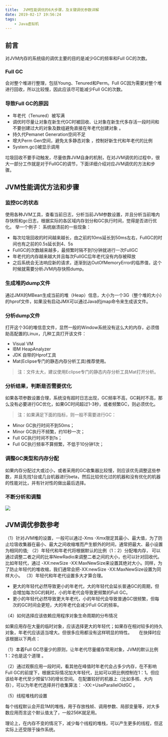 ```yaml
---
title:  JVM性能调优的6大步骤，及关键调优参数详解
date: 2019-02-17 19:56:24
tags: 
    - Java虚拟机
---
```

<meta name="referrer" content="no-referrer" />

## 前言

对JVM内存的系统级的调优主要的目的是减少GC的频率和Full GC的次数。
### Full GC

会对整个堆进行整理，包括Young、Tenured和Perm。Full GC因为需要对整个堆进行回收，所以比较慢，因此应该尽可能减少Full GC的次数。

### 导致Full GC的原因

- 年老代（Tenured）被写满
- 调优时尽量让对象在新生代GC时被回收、让对象在新生代多存活一段时间和不要创建过大的对象及数组避免直接在年老代创建对象 。
- 持久代Pemanet Generation空间不足
- 增大Perm Gen空间，避免太多静态对象 ，控制好新生代和年老代的比例
- System.gc()被显示调用

垃圾回收不要手动触发，尽量依靠JVM自身的机制，在对JVM调优的过程中，很大一部分工作就是对于FullGC的调节，下面详细介绍对应JVM调优的方法和步骤。

## JVM性能调优方法和步骤
### 监控GC的状态

使用各种JVM工具，查看当前日志，分析当前JVM参数设置，并且分析当前堆内存快照和gc日志，根据实际的各区域内存划分和GC执行时间，觉得是否进行优化。
举一个例子： 系统崩溃前的一些现象：

- 每次垃圾回收的时间越来越长，由之前的10ms延长到50ms左右，FullGC的时间也有之前的0.5s延长到4、5s
- FullGC的次数越来越多，最频繁时隔不到1分钟就进行一次FullGC
- 年老代的内存越来越大并且每次FullGC后年老代没有内存被释放
- 之后系统会无法响应新的请求，逐渐到达OutOfMemoryError的临界值，这个时候就需要分析JVM内存快照dump。

### 生成堆的dump文件

通过JMX的MBean生成当前的堆（Heap）信息，大小为一个3G（整个堆的大小）的hprof文件，如果没有启动JMX可以通过Java的jmap命令来生成该文件。

### 分析dump文件

打开这个3G的堆信息文件，显然一般的Window系统没有这么大的内存，必须借助高配置的Linux，几种工具打开该文件：

- Visual VM
- IBM HeapAnalyzer
- JDK 自带的Hprof工具
- Mat(Eclipse专门的静态内存分析工具)推荐使用。

>注：文件太大，建议使用Eclipse专门的静态内存分析工具Mat打开分析。

### 分析结果，判断是否需要优化

如果各项参数设置合理，系统没有超时日志出现，GC频率不高，GC耗时不高，那么没有必要进行GC优化，如果GC时间超过1-3秒，或者频繁GC，则必须优化。

>注：如果满足下面的指标，则一般不需要进行GC：

- Minor GC执行时间不到50ms；
- Minor GC执行不频繁，约10秒一次；
- Full GC执行时间不到1s；
- Full GC执行频率不算频繁，不低于10分钟1次；

### 调整GC类型和内存分配
如果内存分配过大或过小，或者采用的GC收集器比较慢，则应该优先调整这些参数，并且先找1台或几台机器进行beta，然后比较优化过的机器和没有优化的机器的性能对比，并有针对性的做出最后选择。

### 不断分析和调整

![](https://img-blog.csdnimg.cn/20181218153836796.jpg?x-oss-process=image/watermark,type_ZmFuZ3poZW5naGVpdGk,shadow_10,text_aHR0cHM6Ly9ibG9nLmNzZG4ubmV0L3UwMTMwMzAwODY=,size_16,color_FFFFFF,t_70)

## JVM调优参数参考

（1）针对JVM堆的设置，一般可以通过-Xms -Xmx限定其最小、最大值，为了防止垃圾收集器在最小、最大之间收缩堆而产生额外的时间，通常把最大、最小设置为相同的值;
（2）年轻代和年老代将根据默认的比例（1：2）分配堆内存， 可以通过调整二者之间的比率NewRadio来调整二者之间的大小，也可以针对回收代。比如年轻代，通过 -XX:newSize -XX:MaxNewSize来设置其绝对大小。同样，为了防止年轻代的堆收缩，我们通常会把-XX:newSize -XX:MaxNewSize设置为同样大小。
（3）年轻代和年老代设置多大才算合理。
- 更大的年轻代必然导致更小的年老代，大的年轻代会延长普通GC的周期，但会增加每次GC的耗时，小的年老代会导致更频繁的Full GC。
- 更小的年轻代必然导致更大年老代，小的年轻代会导致普通GC很频繁，但每次的GC时间会更短，大的年老代会减少Full GC的频率。

（4）如何选择应该依赖应用程序对象生命周期的分布情况

如果应用存在大量的临时对象，应该选择更大的年轻代；如果存在相对较多的持久对象，年老代应该适当增大。但很多应用都没有这样明显的特性。
　
在抉择时应该根据以下两点：

（1）本着Full GC尽量少的原则，让年老代尽量缓存常用对象，JVM的默认比例1：2也是这个道理 。

（2）通过观察应用一段时间，看其他在峰值时年老代会占多少内存，在不影响Full GC的前提下，根据实际情况加大年轻代，比如可以把比例控制在1：1。但应该给年老代至少预留1/3的增长空间。
在配置较好的机器上（比如多核、大内存），可以为年老代选择并行收集算法： -XX:+UseParallelOldGC 。

（5）线程堆栈的设置

每个线程默认会开启1M的堆栈，用于存放栈帧、调用参数、局部变量等，对大多数应用而言这个默认值太了，一般256K就足用。

理论上，在内存不变的情况下，减少每个线程的堆栈，可以产生更多的线程，但这实际上还受限于操作系统。

